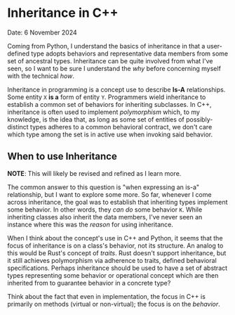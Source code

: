 # Inheritance in C++

Date: 6 November 2024

Coming from Python, I understand the basics of inheritance in that a user-defined type
adopts behaviors and representative data members from some set of ancestral types.
Inheritance can be quite involved from what I've seen, so I want to be sure I understand
the *why* before concerning myself with the technical *how*.

Inheritance in programming is a concept use to describe **Is-A** relationships. Some entity
`X` **is a** form of entity `Y`. Programmers wield inheritance to establish a common set of
behaviors for inheriting subclasses.  In C++, inheritance is often used to implement
*polymorphism* which, to my knowledge, is the idea that, as long as some set of entities of
possibly-distinct types adheres to a common behavioral contract, we don't care which type
among the set is in active use when invoking said behavior.


## When to use Inheritance

**NOTE**: This will likely be revised and refined as I learn more.

The common answer to this question is "when expressing an is-a" relationship, but I want to
explore some more. So far, whenever I come across inheritance, the goal was to establish
that inheriting types implement some behavior. In other words, they *can do* some behavior
`K`. While inheriting classes also inherit the data members, I've never seen an instance
where this was the *reason* for using inheritance. 

When I think about the concept's use in C++ and Python, it seems that the focus of
inheritance is on a class's behavior, not its structure. An analog to this would be Rust's
concept of *traits*. Rust doesn't support inheritance, but it still achieves polymorphism
via adherence to traits, defined behavioral specifications. Perhaps inheritance should be
used to have a set of abstract types representing some behavior or operational concept
which are then inherited from to guarantee behavior in a concrete type?

Think about the fact that even in implementation, the focus in C++ is primarily on methods
(virtual or non-virtual); the focus is on the *behavior*. 
